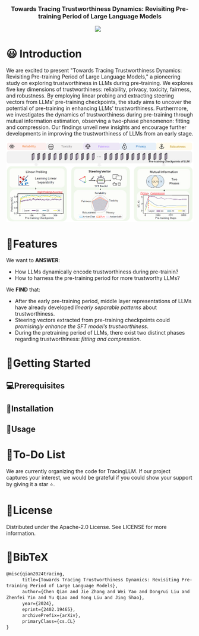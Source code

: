 <!-- <p align="center">
  <img src="assets/logo.png"  height=120>
</p> -->


### <div align="center">Towards Tracing Trustworthiness Dynamics: Revisiting Pre-training Period of Large Language Models<div> 

<div align="center">
<a href="https://arxiv.org/abs/2402.19465"><img src="https://img.shields.io/static/v1?label=Paper&message=Arxiv:TracingLLM&color=red&logo=arxiv"></a> &ensp;
</div>



# 😃 Introduction
We are excited to present "Towards Tracing Trustworthiness Dynamics: Revisiting Pre-training Period of Large Language Models," a pioneering study on exploring trustworthiness in LLMs during pre-training. 
We explores five key dimensions of trustworthiness: reliability, privacy, toxicity, fairness, and robustness. 
By employing linear probing and extracting steering vectors from LLMs' pre-training checkpoints, the study aims to uncover the potential of pre-training in enhancing LLMs' trustworthiness. Furthermore, we investigates the dynamics of trustworthiness during pre-training through mutual information estimation, observing a two-phase phenomenon: fitting and compression. 
Our findings unveil new insights and encourage further developments in improving the trustworthiness of LLMs from an early stage.


![Overview Diagram](assets/overview.png)



#  🚩Features

We want to **ANSWER**: 

- How LLMs dynamically encode trustworthiness during pre-trainin?
- How to harness the pre-training period for more trustworthy LLMs?

We **FIND** that:

- After the early pre-training period, middle layer representations of LLMs have already developed *linearly separable patterns* about trustworthiness.
- Steering vectors extracted from pre-training checkpoints could *promisingly enhance the SFT model’s trustworthiness*.
- During the pretraining period of LLMs, there exist two distinct phases regarding trustworthiness: *fitting and compression*.

# 🚀Getting Started

## 💻Prerequisites

## 🔧Installation

## 🌟Usage

# 💪To-Do List
We are currently organizing the code for TracingLLM. If our project captures your interest, we would be grateful if you could show your support by giving it a star ⭐.

# 📝License
Distributed under the Apache-2.0 License. See LICENSE for more information.

# 📖BibTeX
```
@misc{qian2024tracing,
      title={Towards Tracing Trustworthiness Dynamics: Revisiting Pre-training Period of Large Language Models}, 
      author={Chen Qian and Jie Zhang and Wei Yao and Dongrui Liu and Zhenfei Yin and Yu Qiao and Yong Liu and Jing Shao},
      year={2024},
      eprint={2402.19465},
      archivePrefix={arXiv},
      primaryClass={cs.CL}
}
